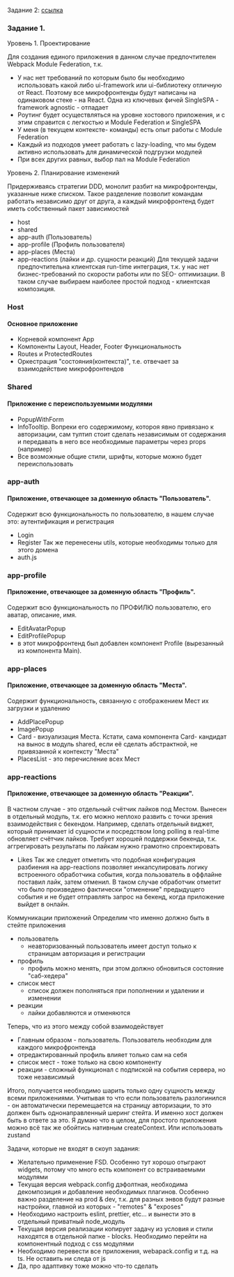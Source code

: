 Задание 2: [ссылка](https://app.diagrams.net/#G1Wzy88Lb42Vx5A7lgc5ZniYND1mROspan#%7B%22pageId%22%3A%22I4acyg7v4E1xQS31z4bg%22%7D)

### Задание 1.
Уровень 1. Проектирование

Для создания единого приложения в данном случае предпочтителен Webpack Module Federation, т.к.
- У нас нет требований по которым было бы необходимо использовать какой либо ui-framework или ui-библиотеку отличную от React. Поэтому все микрофронтенды будут написаны на одинаковом стеке - на React. Одна из ключевых фичей SingleSPA - framework agnostic - отпадает
- Роутинг будет осуществляться на уровне хостового приложения, и с этим справится с легкостью и Module Federation и SingleSPA
- У меня (в текущем контексте- команды) есть опыт работы с Module Federation
- Каждый из подходов умеет работать с lazy-loading, что мы будем активно использовать для динамической подгрузки модулей
- При всех других равных, выбор пал на Module Federation

Уровень 2. Планирование изменений

Придерживаясь стратегии DDD, монолит разбит на микрофронтенды, указанные ниже списком. Такое разделение позволит командам работать независимо друг от друга, а каждый микрофронтенд будет иметь собственный пакет зависимостей
- host
- shared
- app-auth (Пользователь)
- app-profile (Профиль пользователя)
- app-places (Места)
- app-reactions (лайки и др. сущности реакций)
  Для текущей задачи предпочтительна клиентская run-time интеграция, т.к. у нас нет бизнес-требований по скорости работы или по SEO- оптимизации. В таком случае выбираем наиболее простой подход - клиентская композиция.

### Host
####  Основное приложение
- Корневой компонент App
- Компоненты Layout, Header, Footer
  Функциональность
- Routes и ProtectedRoutes
- Оркестрация "состояния(контекста)", т.е. отвечает за взаимодействие микрофронтендов

### Shared
#### Приложение с переиспользуемыми модулями
- PopupWithForm
- InfoTooltip. Вопреки его содержимому, котороя явно привязано к авторизации, сам тултип стоит сделать независимым от содержания и передавать в него все необходимые параметры через props (например)
- Все возможные общие стили, шрифты, которые можно будет переиспользовать

### app-auth
#### Приложение, отвечающее за доменную область "Пользователь".
Содержит всю функциональность по пользователю, в нашем случае это: аутентификация и регистрация
- Login
- Register
  Так же перенесены utils, которые необходимы только для этого домена
- auth.js

### app-profile
#### Приложение, отвечающее за доменную область "Профиль".
Содержит всю функциональность по ПРОФИЛЮ пользователю, его аватар, описание, имя.
- EditAvatarPopup
- EditProfilePopup
- в этот микрофронтенд был добавлен компонент Profile (вырезанный из компонента Main).

### app-places
#### Приложение, отвечающее за доменную область "Места".
Содержит функциональность, связанную с отображением Мест их загрузки и удалению
- AddPlacePopup
- ImagePopup
- Card - визуализация Места. Кстати, сама компонента Card- кандидат на вынос в модуль shared, если её сделать абстрактной, не привязанной к контексту "Места"
- PlacesList - это перечисление всех Мест

### app-reactions
#### Приложение, отвечающее за доменную область "Реакции".
В частном случае - это отдельный счётчик лайков под Местом. Вынесен в отдельный модуль, т.к. его можно неплохо развить с точки зрения взаимодействия с бекендом. Например, сделать отдельный виджет, который принимает id сущности и посредством long polling в real-time обновляет счётчик лайков. Требует хорошей поддержки бекенда, т.к. аггрегировать результаты по лайкам нужно грамотно спроектировать
- Likes
  Так же следует отметить что подобная конфигурация разбиения на app-reactions позволяет инкапсулировать логику встроенного обработчика события, когда пользователь в оффлайне поставил лайк, затем отменил. В таком случае обработчик отметит что было произведено фактически "отменение" предыдущего события и не будет отправлять запрос на бекенд, когда приложение выйдет в онлайн.

Коммуникации приложений
Определим что именно должно быть в стейте приложения
- пользователь
  - неавторизованный пользователь имеет доступ только к страницам авторизация и регистрации
- профиль
  - профиль можно менять, при этом должно обновиться состояние "саб-хедера"
- список мест
  - список должен пополняться при пополнении и удалении и изменении
- реакции
  - лайки добавляются и отменяются

Теперь, что из этого между собой взаимодействует
- Главным образом - пользователь. Пользователь необходим для каждого микрофронтенда
- отредактированный профиль влияет только сам на себя
- список мест - тоже только на свою компоненту
- реакции - сложный функционал с подпиской на события сервера, но тоже независимый

Итого, получается необходимо шарить только одну сущность между всеми приложениями. Учитывая то что если пользователь разлогинился - он автоматически перемещается на страницу авторизации, то это должен быть однонаправленный шеринг стейта. И именно хост должен быть в ответе за это. Я думаю что в целом, для простого приложения можно всё так же обойтись нативным createContext. Или использовать zustand

Задачи, которые не входят в скоуп задания:
- Желательно применение FSD. Особенно тут хорошо отыграют widgets, потому что много есть компонент со встраиваемыми модулями
- Текущая версия webpack.config дэфолтная, необходима декомпозиция и добавление необходимых плагинов. Особенно важно разделение на prod & dev, т.к. для разных энвов будут разные настройки, главной из которых - "remotes" & "exposes"
- Необходимо настроить eslint, prettier, etc… и вынести это в отдельный приватный node_модуль
- Текущая версия реализации копирует задачу из условия и стили находятся в отдельной папке - blocks. Необходимо перейти на компонентный подход с css модулями
- Необходимо перевести все приложения, webapack.config и т.д. на ts. Не оставить ни следа от js
- Да, про адаптивку тоже можно что-то сделать